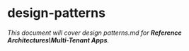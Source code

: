 # design-patterns

_This document will cover design patterns.md for **Reference Architectures\Multi-Tenant Apps**._
